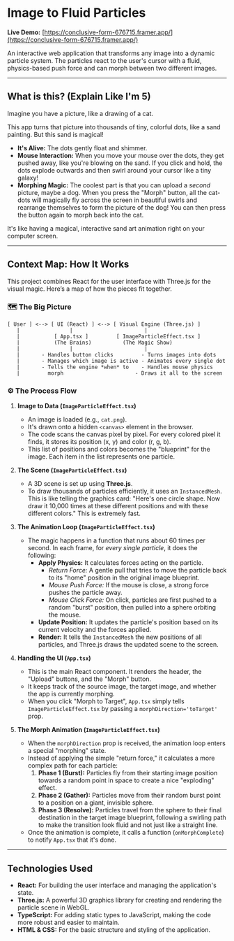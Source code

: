 # Image to Fluid Particles

**Live Demo:** [https://conclusive-form-676715.framer.app/](https://conclusive-form-676715.framer.app/)

An interactive web application that transforms any image into a dynamic particle system. The particles react to the user's cursor with a fluid, physics-based push force and can morph between two different images.



---

## What is this? (Explain Like I'm 5)

Imagine you have a picture, like a drawing of a cat.

This app turns that picture into thousands of tiny, colorful dots, like a sand painting. But this sand is magical!

-   **It's Alive:** The dots gently float and shimmer.
-   **Mouse Interaction:** When you move your mouse over the dots, they get pushed away, like you're blowing on the sand. If you click and hold, the dots explode outwards and then swirl around your cursor like a tiny galaxy!
-   **Morphing Magic:** The coolest part is that you can upload a *second* picture, maybe a dog. When you press the "Morph" button, all the cat-dots will magically fly across the screen in beautiful swirls and rearrange themselves to form the picture of the dog! You can then press the button again to morph back into the cat.

It's like having a magical, interactive sand art animation right on your computer screen.

---

## Context Map: How It Works

This project combines React for the user interface with Three.js for the visual magic. Here’s a map of how the pieces fit together.

### 🗺️ The Big Picture

```
[ User ] <--> [ UI (React) ] <--> [ Visual Engine (Three.js) ]
   |                |                       |
   |           [ App.tsx ]         [ ImageParticleEffect.tsx ]
   |           (The Brains)          (The Magic Show)
   |                |                       |
   |       - Handles button clicks         - Turns images into dots
   |       - Manages which image is active - Animates every single dot
   |       - Tells the engine *when* to    - Handles mouse physics
   |         morph                       - Draws it all to the screen
```

### ⚙️ The Process Flow

1.  **Image to Data (`ImageParticleEffect.tsx`)**
    *   An image is loaded (e.g., `cat.png`).
    *   It's drawn onto a hidden `<canvas>` element in the browser.
    *   The code scans the canvas pixel by pixel. For every colored pixel it finds, it stores its position (x, y) and color (r, g, b).
    *   This list of positions and colors becomes the "blueprint" for the image. Each item in the list represents one particle.

2.  **The Scene (`ImageParticleEffect.tsx`)**
    *   A 3D scene is set up using **Three.js**.
    *   To draw thousands of particles efficiently, it uses an `InstancedMesh`. This is like telling the graphics card: "Here's one circle shape. Now draw it 10,000 times at these different positions and with these different colors." This is extremely fast.

3.  **The Animation Loop (`ImageParticleEffect.tsx`)**
    *   The magic happens in a function that runs about 60 times per second. In each frame, for *every single particle*, it does the following:
        *   **Apply Physics:** It calculates forces acting on the particle.
            *   *Return Force:* A gentle pull that tries to move the particle back to its "home" position in the original image blueprint.
            *   *Mouse Push Force:* If the mouse is close, a strong force pushes the particle away.
            *   *Mouse Click Force:* On click, particles are first pushed to a random "burst" position, then pulled into a sphere orbiting the mouse.
        *   **Update Position:** It updates the particle's position based on its current velocity and the forces applied.
        *   **Render:** It tells the `InstancedMesh` the new positions of all particles, and Three.js draws the updated scene to the screen.

4.  **Handling the UI (`App.tsx`)**
    *   This is the main React component. It renders the header, the "Upload" buttons, and the "Morph" button.
    *   It keeps track of the source image, the target image, and whether the app is currently morphing.
    *   When you click "Morph to Target", `App.tsx` simply tells `ImageParticleEffect.tsx` by passing a `morphDirection='toTarget'` prop.

5.  **The Morph Animation (`ImageParticleEffect.tsx`)**
    *   When the `morphDirection` prop is received, the animation loop enters a special "morphing" state.
    *   Instead of applying the simple "return force," it calculates a more complex path for each particle:
        1.  **Phase 1 (Burst):** Particles fly from their starting image position towards a random point in space to create a nice "exploding" effect.
        2.  **Phase 2 (Gather):** Particles move from their random burst point to a position on a giant, invisible sphere.
        3.  **Phase 3 (Resolve):** Particles travel from the sphere to their final destination in the target image blueprint, following a swirling path to make the transition look fluid and not just like a straight line.
    *   Once the animation is complete, it calls a function (`onMorphComplete`) to notify `App.tsx` that it's done.

---

## Technologies Used

-   **React:** For building the user interface and managing the application's state.
-   **Three.js:** A powerful 3D graphics library for creating and rendering the particle scene in WebGL.
-   **TypeScript:** For adding static types to JavaScript, making the code more robust and easier to maintain.
-   **HTML & CSS:** For the basic structure and styling of the application.
